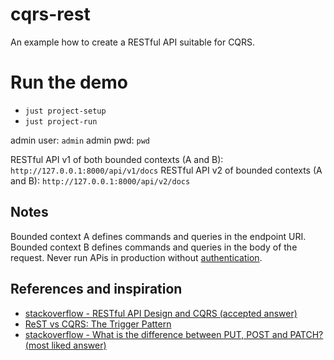 # cqrs-rest

An example how to create a RESTful API suitable for CQRS.

# Run the demo

- `just project-setup`
- `just project-run`

admin user: `admin`
admin pwd: `pwd`

RESTful API v1 of both bounded contexts (A and B): `http://127.0.0.1:8000/api/v1/docs`
RESTful API v2 of bounded contexts (A and B): `http://127.0.0.1:8000/api/v2/docs`

## Notes

Bounded context A defines commands and queries in the endpoint URI.
Bounded context B defines commands and queries in the body of the request.
Never run APis in production without [authentication](https://django-ninja.dev/guides/authentication/).

## References and inspiration

- [stackoverflow - RESTful API Design and CQRS (accepted answer)](https://stackoverflow.com/a/48141654/5308983)
- [ReST vs CQRS: The Trigger Pattern](https://hawkins6423.github.io)
- [stackoverflow - What is the difference between PUT, POST and PATCH? (most liked answer)](https://stackoverflow.com/a/40711235/5308983)
